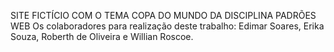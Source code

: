 SITE FICTÍCIO COM O TEMA COPA DO MUNDO DA DISCIPLINA PADRÕES WEB
Os colaboradores para realização deste trabalho: Edimar Soares, Erika Souza, Roberth de Oliveira e Willian Roscoe. 
